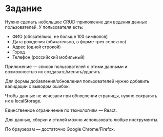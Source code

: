 # Задание

Нужно сделать небольшое CRUD-приложение для ведения данных пользователей.
У пользователя есть:

- ФИО (обязательно, не больше 100 символов)
- Дата рождения (обязательно, в форме трех селектов)
- Адрес (одной строкой)
- Город
- Телефон (российский мобильный)

Приложение — список пользователей с этими данными и возможностью их
создавать/менять/удалять.

Для формы добавления/обновления пользователей нужно добавить валидации с выводом
ошибок.

Чтобы данные не исчезали при обновлении страницы, нужно сохранять их в localStorage.

Единственное ограничение по технологиям — React.

Для данных, сборки и стилей можно использовать любые инструменты.

По браузерам — достаточно Google Chrome/Firefox.
